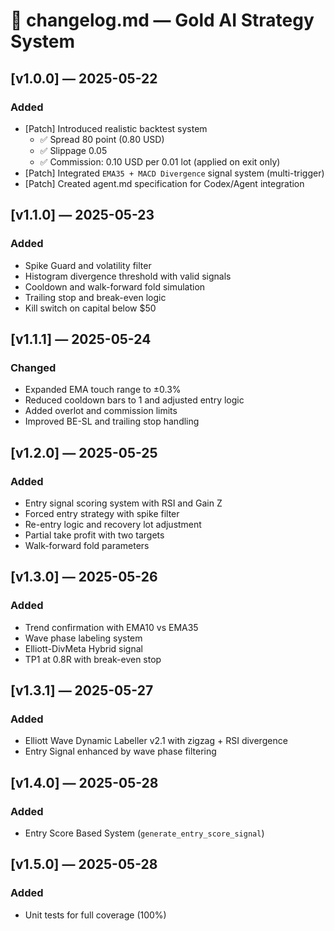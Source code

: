 # 📘 changelog.md — Gold AI Strategy System

## [v1.0.0] — 2025-05-22
### Added
- [Patch] Introduced realistic backtest system
  - ✅ Spread 80 point (0.80 USD)
  - ✅ Slippage 0.05
  - ✅ Commission: 0.10 USD per 0.01 lot (applied on exit only)
- [Patch] Integrated `EMA35 + MACD Divergence` signal system (multi-trigger)
- [Patch] Created agent.md specification for Codex/Agent integration

## [v1.1.0] — 2025-05-23
### Added
- Spike Guard and volatility filter
- Histogram divergence threshold with valid signals
- Cooldown and walk-forward fold simulation
- Trailing stop and break-even logic
- Kill switch on capital below $50

## [v1.1.1] — 2025-05-24
### Changed
- Expanded EMA touch range to ±0.3%
- Reduced cooldown bars to 1 and adjusted entry logic
- Added overlot and commission limits
- Improved BE-SL and trailing stop handling

## [v1.2.0] — 2025-05-25
### Added
- Entry signal scoring system with RSI and Gain Z
- Forced entry strategy with spike filter
- Re-entry logic and recovery lot adjustment
- Partial take profit with two targets
- Walk-forward fold parameters

## [v1.3.0] — 2025-05-26
### Added
- Trend confirmation with EMA10 vs EMA35
- Wave phase labeling system
- Elliott-DivMeta Hybrid signal
- TP1 at 0.8R with break-even stop

## [v1.3.1] — 2025-05-27
### Added
- Elliott Wave Dynamic Labeller v2.1 with zigzag + RSI divergence
- Entry Signal enhanced by wave phase filtering

## [v1.4.0] — 2025-05-28
### Added
- Entry Score Based System (`generate_entry_score_signal`)

## [v1.5.0] — 2025-05-28
### Added
- Unit tests for full coverage (100%)
